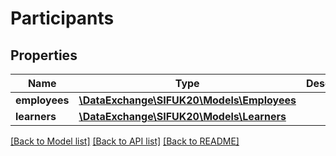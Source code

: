 # Participants

## Properties
Name | Type | Description | Notes
------------ | ------------- | ------------- | -------------
**employees** | [**\DataExchange\SIFUK20\Models\Employees**](Employees.md) |  | [optional] 
**learners** | [**\DataExchange\SIFUK20\Models\Learners**](Learners.md) |  | [optional] 

[[Back to Model list]](../README.md#documentation-for-models) [[Back to API list]](../README.md#documentation-for-api-endpoints) [[Back to README]](../README.md)


